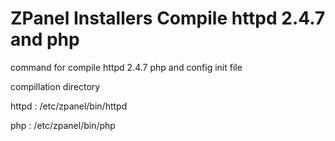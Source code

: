 ZPanel Installers Compile httpd 2.4.7 and php
=================

command for compile httpd 2.4.7 php and config init file

compillation directory

httpd : /etc/zpanel/bin/httpd

php : /etc/zpanel/bin/php
